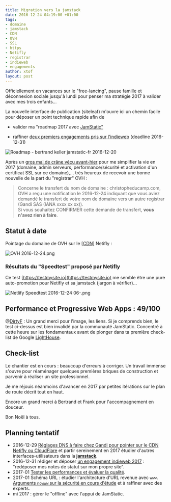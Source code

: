 ```yaml
---
title: Migration vers la jamstack
date: 2016-12-24 04:19:00 +01:00
tags:
- domaine
- jamstack
- CDN
- OVH
- SSL
- https
- Netifly
- registrar
- indieweb
- engagements
author: xtof
layout: post
---
```


Officiellement en vacances sur le "free-lancing", pause famille et déconnexion sociale jusqu'à lundi pour penser ma stratégie 2017 à valider avec mes trois enfants...

La nouvelle interface de publication (siteleaf)  m'ouvre ici un chemin facile pour déposer un point technique rapide afin de

* valider ma "roadmap 2017 avec [JamStatic"](https://jamstatic.fr)

* raffiner [deux premiers engagements pris sur l'indieweb](https://indieweb.org/2017-01-01-commitments#Commitments) (deadline 2016-12-31)

![Roadmap - bertrand keller jamstatic-fr 2016-12-20](/uploads/Roadmap%20-%20jamstatic-fr%202016-12-20.png)

Après un [gros mal de crâne vécu avant-hier](http://ducamp.me/2016-357) pour me simplifier la vie en 2017 (domaine, admin serveurs, performance/sécurité et activation d'un certificat SSL sur ce domaine),... très heureux de recevoir une bonne nouvelle de la part du "registrar" OVH :

> Concerne le transfert du nom de domaine : christopheducamp.com, OVH a reçu une notification le 2016-12-24 indiquant que vous aviez demandé le transfert de votre nom de domaine vers un autre registrar (Gandi SAS (IANA xxxx xx xx)).<br>Si vous souhaitez CONFIRMER cette demande de transfert, **vous n'avez rien à faire**.

## Statut à date

Pointage du domaine de OVH sur le [\[CDN\]](http://ducamp.me/CDN) Netifly :

![OVH 2016-12-24.png](/uploads/OVH%202016-12-24.png)

### Résultats du "Speedtest" proposé par Netifly

Ce test [https://testmysite.io](https://testmysite.io) me semble être une pure auto-promotion pour Netifly et sa jamstack (jargon à vérifier)...

![Netlify Speedtest 2016-12-24 06-.png](/uploads/Netlify%20Speedtest%202016-12-24%2006-.png)

## Performance et Progressive Web Apps : 49/100

@[DirtyF](https:twitter.com/DirtyF) : Un grand merci pour l'image, les liens. Si je comprends bien, le test ci-dessus est bien invalidé par la communauté JamStatic. Concentré à cette heure sur les fondamentaux avant de plonger dans ta première check-list de Google [LightHouse](http:ducamp.me/LightHouse).

## Check-list

Le chantier est en cours : beaucoup d'erreurs à corriger. Un travail immense s'ouvre pour réaménager quelques premières briques de construction et parvenir à réaliser un site professionnel.

Je me réjouis néanmoins d'avancer en 2017 par petites itérations sur le plan de route décrit tout en haut.

Encore un grand merci à Bertrand et Frank pour l'accompagnement en douceur.

Bon Noël à tous.

## Planning tentatif

* 2016-12-29 [Réglages DNS à faire chez Gandi pour pointer sur le CDN Netifly ou CloudFlare](http://ducamp.me/2016-357#SSL_sur_domaine_apex_christopheducamp.com) et partir sereinement en 2017 étudier d'autres interfaces-utilisateurs dans la **[jamstack](https://christophe.ducamp.me/2016/12/20/newbie-sur-la-jamstack-dot-dot-dot.html)**.
* 2016-12-31 rédiger et déposer [un engagement indieweb 2017](https://indieweb.org/2017-01-01-commitments) : "redéposer mes notes de statut sur mon propre site".
* 2017-01 [Tester les performances et évaluer la qualité](https://medium.com/@JeremyRaffin/site-web-statique-optimis%C3%A9-avec-github-pages-partie-4-tester-les-performances-et-%C3%A9valuer-la-f42ed88a5d44#.w7clu8fbq).
* 2017-01 Schéma URL : étudier l'architecture d'URL revenue avec `www`. [Arguments `nowww` sur la sécurité en cours d'étude](http://ducamp.me/Nowww) et à raffiner avec des experts.
* mi 2017 : gérer le "offline" avec l'appui de JamStatic.